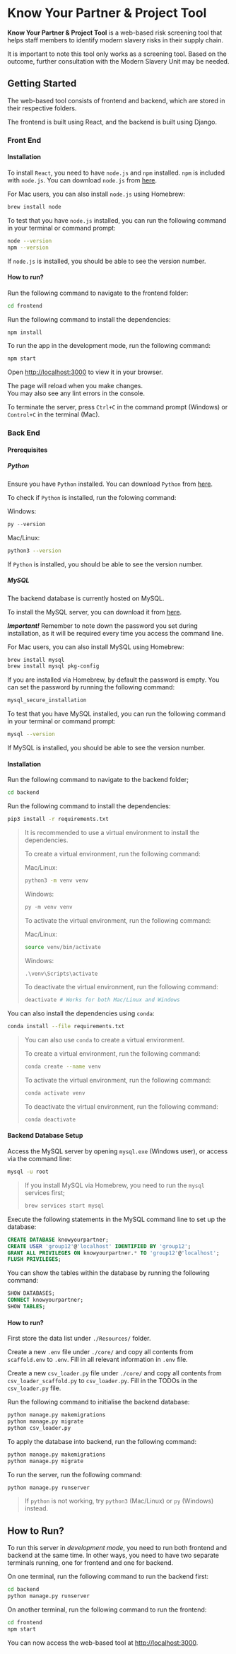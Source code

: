 # Know Your Partner & Project Tool

**Know Your Partner & Project Tool** is a web-based risk screening tool that helps staff members to identify modern slavery risks in their supply chain.

It is important to note this tool only works as a screening tool. Based on the outcome, further consultation with the Modern Slavery Unit may be needed.

## Getting Started

The web-based tool consists of frontend and backend, which are stored in their respective folders.

The frontend is built using React, and the backend is built using Django.

### Front End

#### Installation

To install `React`, you need to have `node.js` and `npm` installed.
`npm` is included with `node.js`.
You can download `node.js` from [here](https://nodejs.org/en/download/).

For Mac users, you can also install `node.js` using Homebrew:

```bash
brew install node
```

To test that you have `node.js` installed, you can run the following command in your terminal or command prompt:

```bash
node --version
npm --version
```

If `node.js` is installed, you should be able to see the version number.

#### How to run?

Run the following command to navigate to the frontend folder:

```bash
cd frontend
```

Run the following command to install the dependencies:

```bash
npm install
```

To run the app in the development mode, run the following command:

```bash
npm start
```

Open [http://localhost:3000](http://localhost:3000) to view it in your browser.

The page will reload when you make changes.\
You may also see any lint errors in the console.

To terminate the server, press `Ctrl+C` in the command prompt (Windows) or `Control+C` in the terminal (Mac).

### Back End

#### Prerequisites

##### Python

Ensure you have `Python` installed. You can download `Python` from [here](https://www.python.org/downloads/).

To check if `Python` is installed, run the folowing command:

Windows:

```powershell
py --version
```

Mac/Linux:

```bash
python3 --version
```

If `Python` is installed, you should be able to see the version number.

##### MySQL

The backend database is currently hosted on MySQL.

To install the MySQL server, you can download it from [here](https://dev.mysql.com/downloads/installer/).

***Important!*** Remember to note down the password you set during installation, as it will be required every time you access the command line.

For Mac users, you can also install MySQL using Homebrew:

```bash
brew install mysql
brew install mysql pkg-config
```

If you are installed via Homebrew, by default the password is empty. You can set the password by running the following command:

```bash
mysql_secure_installation
```

To test that you have MySQL installed, you can run the following command in your terminal or command prompt:

```bash
mysql --version
```

If MySQL is installed, you should be able to see the version number.

#### Installation

Run the following command to navigate to the backend folder;

```bash
cd backend
```

Run the following command to install the dependencies:

```bash
pip3 install -r requirements.txt
```

> It is recommended to use a virtual environment to install the dependencies.
> 
> To create a virtual environment, run the following command:
>
> Mac/Linux:
>
> ```bash
> python3 -m venv venv
> ```
> 
> Windows:
>
> ```powershell
> py -m venv venv
> ```
>
> To activate the virtual environment, run the following command:
>
> Mac/Linux:
>
> ```bash
> source venv/bin/activate
> ```
>
> Windows:
>
> ```powershell
> .\venv\Scripts\activate
> ```
>
> To deactivate the virtual environment, run the following command:
>
> ```bash
> deactivate # Works for both Mac/Linux and Windows
> ```

You can also install the dependencies using `conda`:

```bash
conda install --file requirements.txt
```

> You can also use `conda` to create a virtual environment.
>
> To create a virtual environment, run the following command:
>
> ```bash
> conda create --name venv
> ```
>
> To activate the virtual environment, run the following command:
>
> ```bash
> conda activate venv
> ```
>
> To deactivate the virtual environment, run the following command:
>
> ```bash
> conda deactivate
> ```

#### Backend Database Setup

Access the MySQL server by opening `mysql.exe` (Windows user), or access via the command line:

```bash
mysql -u root
```

> If you install MySQL via Homebrew, you need to run the `mysql` services first;
> 
> ```bash
> brew services start mysql
> ```

Execute the following statements in the MySQL command line to set up the database:

```sql
CREATE DATABASE knowyourpartner;
CREATE USER 'group12'@'localhost' IDENTIFIED BY 'group12';
GRANT ALL PRIVILEGES ON knowyourpartner.* TO 'group12'@'localhost';
FLUSH PRIVILEGES;
```

You can show the tables within the database by running the following command:

```sql
SHOW DATABASES;
CONNECT knowyourpartner;
SHOW TABLES;
```

#### How to run?

First store the data list under `./Resources/` folder.

Create a new `.env` file under `./core/` and copy all contents from `scaffold.env` to `.env`. Fill in all relevant information in `.env` file.

Create a new `csv_loader.py` file under `./core/` and copy all contents from `csv_loader_scaffold.py` to `csv_loader.py`. Fill in the TODOs in the `csv_loader.py` file.

Run the following command to initialise the backend database:

```bash
python manage.py makemigrations
python manage.py migrate
python csv_loader.py
```

To apply the database into backend, run the following command:

```bash
python manage.py makemigrations
python manage.py migrate
```

To run the server, run the following command:

```bash
python manage.py runserver
```

> If `python` is not working, try `python3` (Mac/Linux) or `py` (Windows) instead.

## How to Run?

To run this server in *development mode*, you need to run both frontend and backend at the same time.
In other ways, you need to have two separate terminals running, one for frontend and one for backend.

On one terminal, run the following command to run the backend first:

```bash
cd backend
python manage.py runserver
```

On another terminal, run the following command to run the frontend:

```bash
cd frontend
npm start
```

You can now access the web-based tool at [http://localhost:3000](http://localhost:3000).